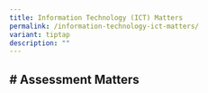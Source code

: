 ```yaml
---
title: Information Technology (ICT) Matters
permalink: /information-technology-ict-matters/
variant: tiptap
description: ""
---
```

<h2># Assessment Matters </h2>
<p></p>